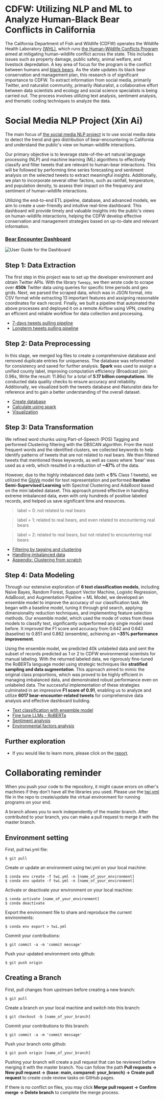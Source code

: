 # CDFW: Utilizing NLP and ML to Analyze Human-Black Bear Conflicts in California

The California Department of Fish and Wildlife (CDFW) operates the Wildlife Health Laboratory [(WHL)](https://wildlife.ca.gov/Conservation/Laboratories/Wildlife-Health), which runs [the Human-Wildlife Conflicts Program](https://wildlife.ca.gov/Conservation/Laboratories/Wildlife-Health/HWC-Program#551962502-black-bear) aimed at mitigating human-wildlife conflict across the state. This includes issues such as property damage, public safety, animal welfare, and livestock depredation. A key area of focus for the program is the conflict between humans and [black bears](https://wildlife.ca.gov/Conservation/Mammals/Black-Bear#572681130-potential-conflict-and-depredation). As the state updates its black bear conservation and management plan, this research is of significant importance to CDFW.
To extract information from social media, primarily Twitter, and naturalist community, primarily iNaturalist, a collaborative effort between data scientists and ecology and social science specialists is being carried out. The process involves utilizing text analysis, sentiment analysis, and thematic coding techniques to analyze the data.


# Social Media NLP Project (Xin Ai)
The main focus of [the social media NLP project](https://github.com/persecond17/Black_Bear_CDFW2023/tree/main/Social_Media_NLP) is to use social media data to detect the trend and geo distribution of bear-encountering in California and understand the public's view on human-wildlife interactions. 

Our primary objective is to leverage state-of-the-art natural language processing (NLP) and machine learning (ML) algorithms to effectively classify and filter tweets that are relevant to human-bear interactions. This will be followed by performing time series forecasting and sentiment analysis on the selected tweets to extract meaningful insights. Additionally, we plan to incorporate several other factors, such as rainfall, temperature, and population density, to assess their impact on the frequency and sentiment of human-wildlife interactions. 

Utilizing the end-to-end ETL pipeline, database, and advanced models, we aim to create a user-friendly and intuitive real-time dashboard. This dashboard will provide timely and valuable insights into the public's views on human-wildlife interactions, helping the CDFW develop effective conservation and management strategies based on up-to-date and relevant information.

### **[Bear Encounter Dashboard](https://bear-encounter-in-ca.streamlit.app/)**
![User Guide for the Dashboard](Social_Media_NLP/Step_5_Dashboard/dashboard_pic.png)


## Step 1: Data Extraction

The first step in this project was to set up the developer environment and obtain Twitter APIs. With the library `Tweepy`, we then wrote code to scrape over **450k** Twitter data using queries for specific time periods and geo grids. Next, we parsed the scraped data, which was in JSON format, into CSV format while extracting 13 important features and assigning reasonable coordinates for each record. Finally, we built a pipeline that automated the above processes and deployed it on a remote Airflow using VPN, creating an efficient and reliable workflow for data collection and processing.

- [7-days tweets pulling pipeline](https://github.com/persecond17/Black_Bear_CDFW2023/blob/main/Social_Media_NLP/Step_1_Data_Extraction/pull_tweets_recent.py)
- [Longterm tweets pulling pipeline](https://github.com/persecond17/Black_Bear_CDFW2023/blob/main/Social_Media_NLP/Step_1_Data_Extraction/pull_tweets_longterm.py)

## Step 2: Data Preprocessing

In this stage, we merged log files to create a comprehensive database and removed duplicate entries for uniqueness. The database was reformatted for consistency and saved for further analysis. **Spark** was used to assign a unified county label, improving computation efficiency (Broadcast join: 0.96s, Write the result: 11.86s) for a total of **5.17 billion computations**. We conducted data quality checks to ensure accuracy and reliability. Additionally, we visualized both the tweets database and iNaturalist data for reference and to gain a better understanding of the overall dataset.

- [Create database](https://github.com/persecond17/Black_Bear_CDFW2023/blob/main/Social_Media_NLP/Step_2_Data_Preprocessing/1_create_database.ipynb)
- [Calculate using spark](https://github.com/persecond17/Black_Bear_CDFW2023/blob/main/Social_Media_NLP/Step_2_Data_Preprocessing/2_calculate_using_spark.ipynb)
- [Visualization](https://github.com/persecond17/Black_Bear_CDFW2023/blob/main/Social_Media_NLP/Step_2_Data_Preprocessing/3_visualizations.ipynb)

## Step 3: Data Transformation

We refined word chunks using Part-of-Speech (POS) Tagging and performed Clustering filtering with the DBSCAN algorithm. From the most frequent words and the identified clusters, we collected keywords to help identify patterns of tweets that are not related to real bears. We then filtered tweets that mentioned these keywords, as well as cases where 'bear' was used as a verb, which resulted in a reduction of **~47%** of the data. 

However, due to the highly imbalanced data (with **< 5%** Class 1 tweets), we utilized the [GloVe](https://nlp.stanford.edu/projects/glove/) model for text representation and performed **Iterative Semi-Supervised Learning** with Spectral Clustering and AdaBoost based on the mini labeled dataset. This approach proved effective in handling extreme imbalanced data, even with only hundreds of positive labeled records, and helped us save significant time and resources.

>label = 0: not related to real bears

>label = 1: related to real bears, and even related to encountering real bears

>label = 2: related to real bears, but not related to encountering real bears

- [Filtering by tagging and clustering](https://github.com/persecond17/Black_Bear_CDFW2023/blob/main/Social_Media_NLP/Step_3_Data_Transformation/1_filtering_by_tagging_and_clustering.ipynb)
- [Handling imbalanced data](https://github.com/persecond17/Black_Bear_CDFW2023/blob/main/Social_Media_NLP/Step_3_Data_Transformation/2_handling_imbalanced_data.ipynb)
- [Appendix: Clustering from scratch](https://github.com/persecond17/Black_Bear_CDFW2023/blob/main/Social_Media_NLP/Step_3_Data_Transformation/Clustering_from_Scratch.ipynb)

## Step 4: Data Modeling

Through our extensive exploration of **6 text classification models**, including Naive Bayes, Random Forest, Support Vector Machine, Logistic Regression, AdaBoost, and Augmentation Pipeline + ML Model, we developed an ensemble model to improve the accuracy of our classification task. We began with a baseline model, tuning it through grid search, applying dimensionality reduction techniques, and implementing feature selection methods. Our ensemble model, which used the mode of votes from these models to classify text, significantly outperformed any single model used before. It improved the F1 score and accuracy from 0.642 and 0.643 (baseline) to 0.851 and 0.862 (ensemble), achieving an **~35% performance improvement**.

Using the ensemble model, we predicted 40k unlabeled data and sent the subset of records predicted as 1 or 2 to CDFW environmental scientists for manual labeling. With the returned labeled data, we rigorously fine-tuned the RoBERTa language model using strategic techniques like **stratified sampling and data augmentation**. This approach aimed to mimic the original class proportions, which was proved to be highly efficient in managing imbalanced data, and demonstrated robust performance even on unlabeled data. The successful implementation of these strategies culminated in an impressive **F1 score of 0.91**, enabling us to analyze and utilize **6017 bear-encounter-related tweets** for comprehensive data analysis and effective dashboard building.

- [Text classification with ensemble model](https://github.com/persecond17/Black_Bear_CDFW2023/blob/main/Social_Media_NLP/Step_4_Data_Modeling/text_classification_with_ensemble_model.ipynb)
- [Fine tune LLMs - RoBERTa](https://github.com/persecond17/Black_Bear_CDFW2023/blob/main/Social_Media_NLP/Step_4_Data_Modeling/DL_train_bi.py)
- [Sentiment analysis](https://github.com/persecond17/Black_Bear_CDFW2023/blob/main/Social_Media_NLP/Step_4_Data_Modeling/sentiment_analysis.ipynb)
- [Environmental factors analysis](https://github.com/persecond17/Black_Bear_CDFW2023/blob/main/Social_Media_NLP/Step_4_Data_Modeling/environmental_analysis.ipynb)

## Further exploration

- If you would like to learn more, please click on the [report](https://github.com/persecond17/Black_Bear_CDFW2023/blob/main/Social_Media_NLP/NLP_social_media_report.pdf).



# Collaborating reminder

When you push your code to the repository, it might cause errors on other's machines if they don't have all the libraries you used. Please use the [twi.yml](https://github.com/persecond17/CDFW2023/blob/main/twi.yml) file in the repo to create/update the virtual environment for running programs on your end.

A branch allows you to work independently of the master branch. After contributed to your branch, you can make a pull request to merge it with the master branch.

## Environment setting

First, pull twi.yml file:

`$ git pull`

Create or update an environment using twi.yml on your local machine:

`$ conda env create -f twi.yml -n [name_of_your_environment]`<br>
`$ conda env update -f twi.yml -n [name_of_your_environment]`

Activate or deactivate your environment on your local machine:

`$ conda activate [name_of_your_environment]`<br>
`$ conda deactivate`

Export the environment file to share and reproduce the current environments:

`$ conda env export > twi.yml`

Commit your contributions:

`$ git commit -a -m 'commit message'`

Push your updated environment onto github:

`$ git push origin`

## Creating a Branch

First, pull changes from upstream before creating a new branch:

`$ git pull`

Create a branch on your local machine and switch into this branch:

`$ git checkout -b [name_of_your_branch]`

Commit your contributions to this branch:

`$ git commit -a -m 'commit message'`

Push your branch onto github:

`$ git push origin [name_of_your_branch]`

Pushing your branch will create a pull request that can be reviewed before merging it with the master branch. You can follow the path **Pull requests -> New pull request -> (base: main, compared: your_branch) -> Create pull request** to create code review tasks on GitHub pages. 

If there is no conflict on files, you may click **Merge pull request -> Confirm merge -> Delete branch** to complete the merge process.